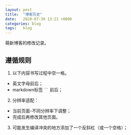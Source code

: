 ```yaml
---
layout: post
title:  "博客历史"  
date:   2020-07-30 13:21 +0800
categories: blog
tags:   blog
---
```


萌新博客的修改记录。

## 遵循规则

1. 以下内容书写过程中空一格。
  * 英文字母前后；
  * markdown标签 <code>``</code> 前后；
    
2. 分辨率适配：
 * 当前页面-不同分辨率下调整；
 * 完成后再修改其他页面。 
    
3. 可能发生编译冲突的地方添加了一个反斜杠（或一个空格）；    